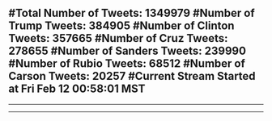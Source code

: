 #Total Number of Tweets: 1349979 
#Number of Trump Tweets: 384905
#Number of Clinton Tweets: 357665
#Number of Cruz Tweets: 278655
#Number of Sanders Tweets: 239990
#Number of Rubio Tweets: 68512
#Number of Carson Tweets: 20257
#Current Stream Started at Fri Feb 12 00:58:01 MST
---
---
---
